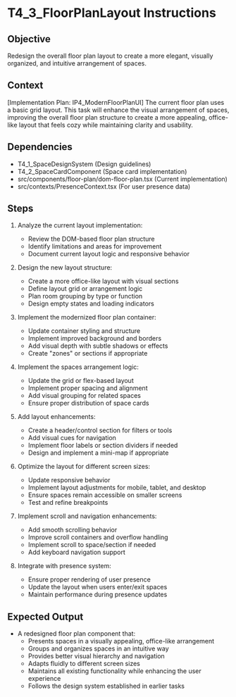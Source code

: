 # T4_3_FloorPlanLayout Instructions

## Objective
Redesign the overall floor plan layout to create a more elegant, visually organized, and intuitive arrangement of spaces.

## Context
[Implementation Plan: IP4_ModernFloorPlanUI]
The current floor plan uses a basic grid layout. This task will enhance the visual arrangement of spaces, improving the overall floor plan structure to create a more appealing, office-like layout that feels cozy while maintaining clarity and usability.

## Dependencies
- T4_1_SpaceDesignSystem (Design guidelines)
- T4_2_SpaceCardComponent (Space card implementation)
- src/components/floor-plan/dom-floor-plan.tsx (Current implementation)
- src/contexts/PresenceContext.tsx (For user presence data)

## Steps
1. Analyze the current layout implementation:
   - Review the DOM-based floor plan structure
   - Identify limitations and areas for improvement
   - Document current layout logic and responsive behavior

2. Design the new layout structure:
   - Create a more office-like layout with visual sections
   - Define layout grid or arrangement logic
   - Plan room grouping by type or function
   - Design empty states and loading indicators

3. Implement the modernized floor plan container:
   - Update container styling and structure
   - Implement improved background and borders
   - Add visual depth with subtle shadows or effects
   - Create "zones" or sections if appropriate

4. Implement the spaces arrangement logic:
   - Update the grid or flex-based layout
   - Implement proper spacing and alignment
   - Add visual grouping for related spaces
   - Ensure proper distribution of space cards

5. Add layout enhancements:
   - Create a header/control section for filters or tools
   - Add visual cues for navigation
   - Implement floor labels or section dividers if needed
   - Design and implement a mini-map if appropriate

6. Optimize the layout for different screen sizes:
   - Update responsive behavior
   - Implement layout adjustments for mobile, tablet, and desktop
   - Ensure spaces remain accessible on smaller screens
   - Test and refine breakpoints

7. Implement scroll and navigation enhancements:
   - Add smooth scrolling behavior
   - Improve scroll containers and overflow handling
   - Implement scroll to space/section if needed
   - Add keyboard navigation support

8. Integrate with presence system:
   - Ensure proper rendering of user presence
   - Update the layout when users enter/exit spaces
   - Maintain performance during presence updates

## Expected Output
- A redesigned floor plan component that:
  - Presents spaces in a visually appealing, office-like arrangement
  - Groups and organizes spaces in an intuitive way
  - Provides better visual hierarchy and navigation
  - Adapts fluidly to different screen sizes
  - Maintains all existing functionality while enhancing the user experience
  - Follows the design system established in earlier tasks
